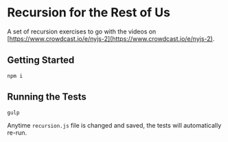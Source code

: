 # Recursion for the Rest of Us
A set of recursion exercises to go with the videos on [https://www.crowdcast.io/e/nyjs-2](https://www.crowdcast.io/e/nyjs-2).

## Getting Started
`npm i`

## Running the Tests
`gulp`

Anytime `recursion.js` file is changed and saved, the tests will automatically re-run.

